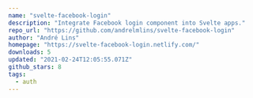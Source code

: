 ```yaml
---
name: "svelte-facebook-login"
description: "Integrate Facebook login component into Svelte apps."
repo_url: "https://github.com/andrelmlins/svelte-facebook-login"
author: "André Lins"
homepage: "https://svelte-facebook-login.netlify.com/"
downloads: 5
updated: "2021-02-24T12:05:55.071Z"
github_stars: 8
tags: 
  - auth
---
```

